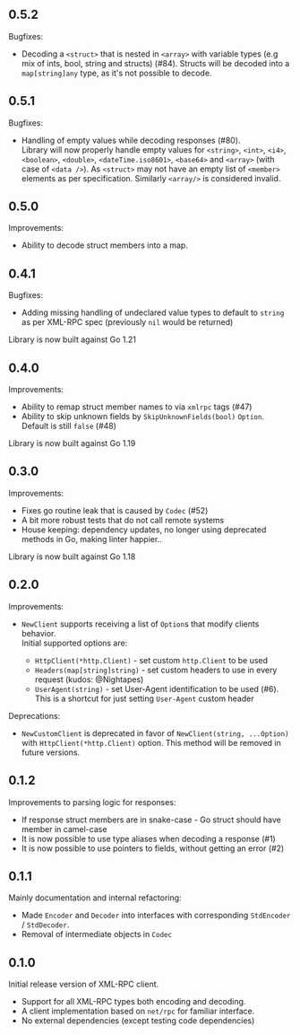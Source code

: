 ## 0.5.2

Bugfixes:
* Decoding a `<struct>` that is nested in `<array>` with variable types (e.g mix of ints, bool, string and structs) (#84).
Structs will be decoded into a `map[string]any` type, as it's not possible to decode.

## 0.5.1

Bugfixes:
* Handling of empty values while decoding responses (#80).   
Library will now properly handle empty values for `<string>`, `<int>`, `<i4>`, `<boolean>`, `<double>`, `<dateTime.iso8601>`, `<base64>` and `<array>` (with case of `<data />`). 
As `<struct>` may not have an empty list of `<member>` elements as per specification. Similarly `<array/>` is considered invalid.

## 0.5.0

Improvements:

* Ability to decode struct members into a map.

## 0.4.1

Bugfixes:

* Adding missing handling of undeclared value types to default to `string` as per XML-RPC spec (previously `nil` would be returned)

Library is now built against Go 1.21

## 0.4.0

Improvements:

* Ability to remap struct member names to via `xmlrpc` tags (#47)
* Ability to skip unknown fields by `SkipUnknownFields(bool)` `Option`. Default is still `false` (#48)

Library is now built against Go 1.19

## 0.3.0

Improvements:

* Fixes go routine leak that is caused by `Codec` (#52)
* A bit more robust tests that do not call remote systems
* House keeping: dependency updates, no longer using deprecated methods in Go, making linter happier..

Library is now built against Go 1.18

## 0.2.0

Improvements:

* `NewClient` supports receiving a list of `Option`s that modify clients behavior.  
Initial supported options are:

  * `HttpClient(*http.Client)` - set custom `http.Client` to be used
  * `Headers(map[string]string)` - set custom headers to use in every request (kudos: @Nightapes)
  * `UserAgent(string)` - set User-Agent identification to be used (#6). This is a shortcut for just setting `User-Agent` custom header

Deprecations:

* `NewCustomClient` is deprecated in favor of `NewClient(string, ...Option)` with `HttpClient(*http.Client)` option. 
This method will be removed in future versions.

## 0.1.2

Improvements to parsing logic for responses:

* If response struct members are in snake-case - Go struct should have member in camel-case
* It is now possible to use type aliases when decoding a response (#1)
* It is now possible to use pointers to fields, without getting an error (#2)

## 0.1.1

Mainly documentation and internal refactoring:

* Made `Encoder` and `Decoder` into interfaces with corresponding `StdEncoder` / `StdDecoder`.
* Removal of intermediate objects in `Codec`

## 0.1.0

Initial release version of XML-RPC client.

* Support for all XML-RPC types both encoding and decoding.
* A client implementation based on `net/rpc` for familiar interface.
* No external dependencies (except testing code dependencies)
